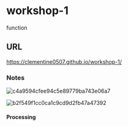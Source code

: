 # workshop-1
function
## URL
https://clementine0507.github.io/workshop-1/
### Notes
![c4a9594cfee94c5e89779ba743e06a7](https://github.com/user-attachments/assets/24c0b281-5cee-40f5-bbd4-82ab4da177a3)

![b2f549f1cc0ca1c9cd9d2fb47a47392](https://github.com/user-attachments/assets/608c42d5-02dd-4d61-8dbd-fe7e39032d16)

#### Processing
